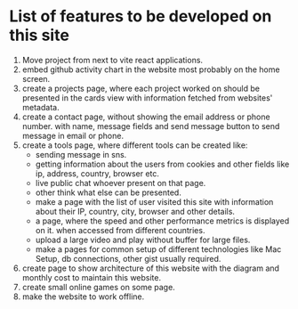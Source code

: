 # List of features to be developed on this site

1. Move project from next to vite react applications.
2. embed github activity chart in the website most probably on the home screen.
3. create a projects page, where each project worked on should be presented in the cards view with information fetched from websites' metadata.
4. create a contact page, without showing the email address or phone number. with name, message fields and send message button to send message in email or phone.
5. create a tools page, where different tools can be created like:
   - sending message in sns.
   - getting information about the users from cookies and other fields like ip, address, country, browser etc.
   - live public chat whoever present on that page.
   - other think what else can be presented.
   - make a page with the list of user visited this site with information about their IP, country, city, browser and other details.
   - a page, where the speed and other performance metrics is displayed on it. when accessed from different countries.
   - upload a large video and play without buffer for large files.
   - make a pages for common setup of different technologies like Mac Setup, db connections, other gist usually required.
6. create page to show architecture of this website with the diagram and monthly cost to maintain this website.
7. create small online games on some page.
8. make the website to work offline.
